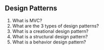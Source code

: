 ## Design Patterns

1. What is MVC?
2. What are the 3 types of design patterns?
3. What is a creational design pattern?
4. What is a structural design pattern?
5. What is a behavior design pattern?
